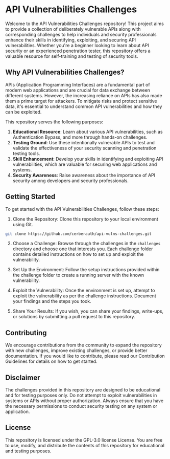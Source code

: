 # API Vulnerabilities Challenges

Welcome to the API Vulnerabilities Challenges repository! This project aims to provide a collection of deliberately vulnerable APIs along with corresponding challenges to help individuals and security professionals enhance their skills in identifying, exploiting, and securing API vulnerabilities. Whether you're a beginner looking to learn about API security or an experienced penetration tester, this repository offers a valuable resource for self-training and testing of security tools.

## Why API Vulnerabilities Challenges?

APIs (Application Programming Interfaces) are a fundamental part of modern web applications and are crucial for data exchange between different systems. However, the increasing reliance on APIs has also made them a prime target for attackers. To mitigate risks and protect sensitive data, it's essential to understand common API vulnerabilities and how they can be exploited.

This repository serves the following purposes:

1. **Educational Resource**: Learn about various API vulnerabilities, such as Authentication Bypass, and more through hands-on challenges.
2. **Testing Ground**: Use these intentionally vulnerable APIs to test and validate the effectiveness of your security scanning and penetration testing tools.
3. **Skill Enhancement**: Develop your skills in identifying and exploiting API vulnerabilities, which are valuable for securing web applications and systems.
4. **Security Awareness**: Raise awareness about the importance of API security among developers and security professionals.

## Getting Started

To get started with the API Vulnerabilities Challenges, follow these steps:

1. Clone the Repository: Clone this repository to your local environment using Git.

```bash
git clone https://github.com/cerberauth/api-vulns-challenges.git
```

2. Choose a Challenge: Browse through the challenges in the `challenges` directory and choose one that interests you. Each challenge folder contains detailed instructions on how to set up and exploit the vulnerability.

3. Set Up the Environment: Follow the setup instructions provided within the challenge folder to create a running server with the known vulnerability.

4. Exploit the Vulnerability: Once the environment is set up, attempt to exploit the vulnerability as per the challenge instructions. Document your findings and the steps you took.

5. Share Your Results: If you wish, you can share your findings, write-ups, or solutions by submitting a pull request to this repository.

## Contributing

We encourage contributions from the community to expand the repository with new challenges, improve existing challenges, or provide better documentation. If you would like to contribute, please read our Contribution Guidelines for details on how to get started.

## Disclaimer

The challenges provided in this repository are designed to be educational and for testing purposes only. Do not attempt to exploit vulnerabilities in systems or APIs without proper authorization. Always ensure that you have the necessary permissions to conduct security testing on any system or application.

## License

This repository is licensed under the GPL-3.0 license License. You are free to use, modify, and distribute the contents of this repository for educational and testing purposes.
